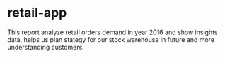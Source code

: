 # retail-app
This report analyze retail orders demand in year 2016 and show insights data, helps us plan stategy for our stock warehouse in future and more understanding customers.
